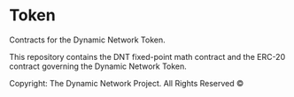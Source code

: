 # Token
Contracts for the Dynamic Network Token.

This repository contains the DNT fixed-point math contract and the ERC-20 contract governing the Dynamic Network Token.



Copyright: The Dynamic Network Project. All Rights Reserved ©

